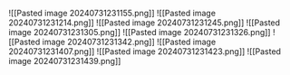 ![[Pasted image 20240731231155.png]]
![[Pasted image 20240731231214.png]]
![[Pasted image 20240731231245.png]]
![[Pasted image 20240731231305.png]]
![[Pasted image 20240731231326.png]]
![[Pasted image 20240731231342.png]]
![[Pasted image 20240731231407.png]]
![[Pasted image 20240731231423.png]]
![[Pasted image 20240731231439.png]]
